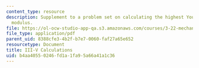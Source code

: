 ```yaml
---
content_type: resource
description: Supplement to a problem set on calculating the highest Young's elastic
  modulus.
file: https://ol-ocw-studio-app-qa.s3.amazonaws.com/courses/3-22-mechanical-behavior-of-materials-spring-2008/b4aa40550246fd1a1fa95a66a41a1c36_iii_v_2_attach.pdf
file_type: application/pdf
parent_uid: 8388cfe3-4b2f-b7e7-0060-faf27a65e652
resourcetype: Document
title: III-V Calculations
uid: b4aa4055-0246-fd1a-1fa9-5a66a41a1c36
---
```

